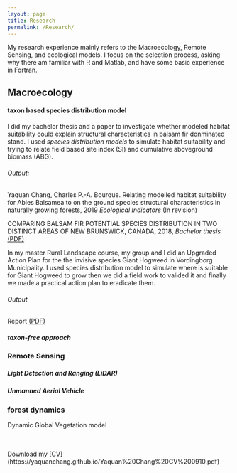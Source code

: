 ```yaml
---
layout: page
title: Research 
permalink: /Research/
---
```

My research experience mainly refers to the Macroecology, Remote Sensing, and ecological models. I focus on the selection process, asking why there am familiar with R and Matlab, and have some basic experience in Fortran.

## Macroecology
#### taxon based species distribution model
I did my bachelor thesis and a paper to investigate whether modeled habitat suitability could explain structural characteristics in balsam fir donminated stand. I used _species distribution models_ to simulate habitat suitability and trying to relate field based site index (SI) and cumulative aboveground biomass (ABG). 

###### Output: 
Yaquan Chang, Charles P.-A. Bourque. Relating modelled habitat suitability for Abies Balsamea to on the ground species structural characteristics in naturally growing forests, 2019 _Ecological Indicators_ (In revision)

COMPARING BALSAM FIR POTENTIAL SPECIES DISTRIBUTION IN TWO DISTINCT AREAS OF NEW BRUNSWICK, CANADA, 2018, _Bachelor thesis_ [(PDF)](https://yaquanchang.github.io/Yaquan_CV/Thesis_Yaquan.pdf)

In my master Rural Landscape course, my group and I did an Upgraded Action Plan for the the invisive species Giant Hogweed in Vordingborg Municipality. I used species distribution model to simulate where is suitable for Giant Hogweed to grow then we did a field work to valided it and finally we made a practical action plan to eradicate them.

###### Output
Report [(PDF)](https://yaquanchang.github.io/Yaquan_CV/Giant_Hogweed.pdf)

##### taxon-free approach


### Remote Sensing
##### Light Detection and Ranging (LiDAR)
##### Unmanned Aerial Vehicle

### forest dynamics
Dynamic Global Vegetation model

<br>
<br>
Download my [CV](https://yaquanchang.github.io/Yaquan%20Chang%20CV%200910.pdf)
<br>
